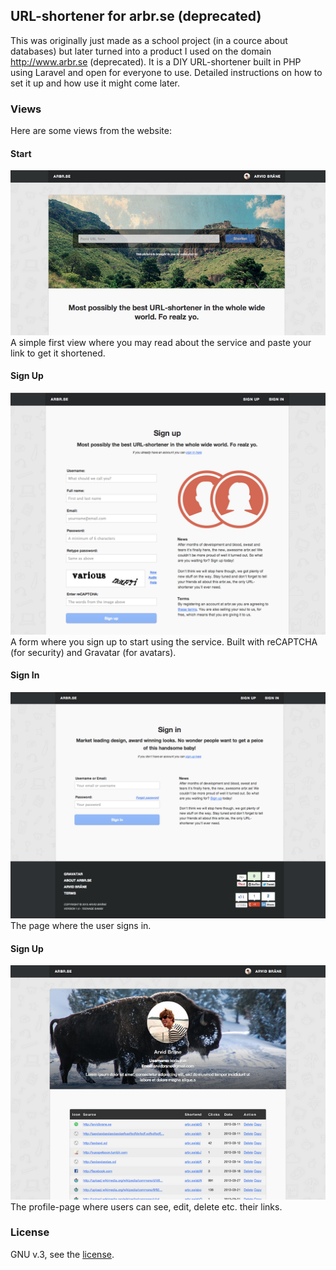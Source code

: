 ## URL-shortener for arbr.se (deprecated)
This was originally just made as a school project (in a cource about databases) but later turned into a product I used on the domain http://www.arbr.se (deprecated). It is a DIY URL-shortener built in PHP using Laravel and open for everyone to use. Detailed instructions on how to set it up and how use it might come later.

### Views
Here are some views from the website:
#### Start
![](https://github.com/Kodagrux/URL-shortener/blob/master/start.png)
A simple first view where you may read about the service and paste your link to get it shortened.

#### Sign Up
![](https://github.com/Kodagrux/URL-shortener/blob/master/signup.png)
A form where you sign up to start using the service. Built with reCAPTCHA (for security) and Gravatar (for avatars).

#### Sign In
![](https://github.com/Kodagrux/URL-shortener/blob/master/signin.png)
The page where the user signs in.

#### Sign Up
![](https://github.com/Kodagrux/URL-shortener/blob/master/profile.png)
The profile-page where users can see, edit, delete etc. their links.

### License
GNU v.3, see the [license](https://github.com/Kodagrux/URL-shortener/blob/master/LICENSE.txt). 
